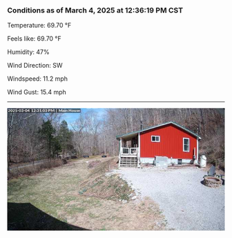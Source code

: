 ### Conditions as of March 4, 2025 at 12:36:19 PM CST 

Temperature: 69.70 &deg;F

Feels like: 69.70 &deg;F

Humidity: 47%

Wind Direction: SW

Windspeed: 11.2 mph

Wind Gust: 15.4 mph

---

<img src="./images/latest.jpeg"/>

